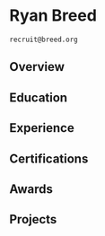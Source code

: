 # Ryan Breed
`recruit@breed.org`

## Overview

## Education

## Experience

## Certifications

## Awards

## Projects
